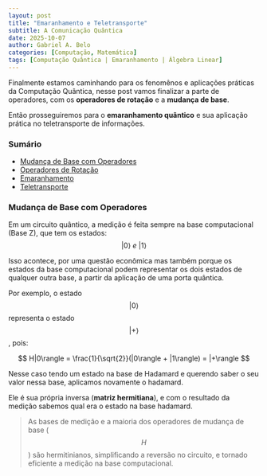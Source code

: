 ```yaml
---
layout: post
title: "Emaranhamento e Teletransporte"
subtitle: A Comunicação Quântica
date: 2025-10-07
author: Gabriel A. Belo
categories: [Computação, Matemática]
tags: [Computação Quântica | Emaranhamento | Álgebra Linear]
---
```


Finalmente estamos caminhando para os fenomênos e aplicações práticas da Computação Quântica, nesse post vamos finalizar a parte de operadores, com os **operadores de rotação** e a **mudança de base**.

Então prosseguiremos para o **emaranhamento quântico** e sua aplicação prática no teletransporte de informações.

### Sumário

- [Mudança de Base com Operadores](#mudança-de-base-com-operadores)
- [Operadores de Rotação]()
- [Emaranhamento]()
- [Teletransporte]()

### Mudança de Base com Operadores

Em um circuito quântico, a medição é feita sempre na base computacional (Base Z), que tem os estados:
$$|0\rangle \ e \ |1\rangle$$

Isso acontece, por uma questão econômica mas também porque os estados da base computacional podem representar os dois estados de qualquer outra base, a partir da aplicação de uma porta quântica.

Por exemplo, o estado 
$$|0\rangle$$ representa o estado $$|+\rangle$$, pois:

$$
H|0\rangle = \frac{1}{\sqrt{2}}(|0\rangle + |1\rangle) = |+\rangle
$$

Nesse caso tendo um estado na base de Hadamard e querendo saber o seu valor nessa base, aplicamos novamente o hadamard. 

Ele é sua própria inversa (**matriz hermitiana**), e com o resultado da medição sabemos qual era o estado na base hadamard.

> As bases de medição e a maioria dos operadores de mudança de base ($$H$$) são hermitinianos, simplificando a reversão no circuito, e tornado eficiente a medição na base computacional.

